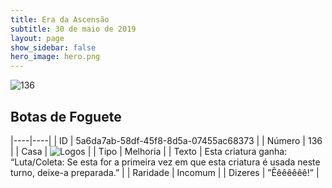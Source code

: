 ```yaml
---
title: Era da Ascensão
subtitle: 30 de maio de 2019
layout: page
show_sidebar: false
hero_image: hero.png
---
```


![136](https://cdn.keyforgegame.com/media/card_front/pt/435_136_G6C89C46G9Q4_pt.png)

## Botas de Foguete

|----|----|
| ID | 5a6da7ab-58df-45f8-8d5a-07455ac68373 |
| Número | 136 |
| Casa | ![Logos](https://archonarcana.com/images/thumb/c/ce/Logos.png/22px-Logos.png "Logos") |
| Tipo | Melhoria |
| Texto | Esta criatura ganha: “Luta/Coleta:  Se esta for a primeira vez em que esta criatura é usada neste turno, deixe-a preparada.” |
| Raridade | Incomum |
| Dizeres | ”Êêêêêêê!” |
